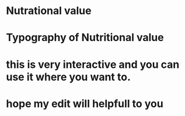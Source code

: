 # Nutrational value
# Typography of Nutritional value
# this is very interactive and you can use it where you want to.
# hope my edit will helpfull to you
